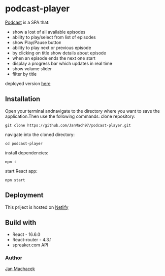 # podcast-player
[Podcast](https://objective-kowalevski-2de920.netlify.com/) is a SPA that:

  - show a lost of all available episodes
  - ability to play/select from list of episodes
  - show Play/Pause button
  - ability to play next or previous episode
  - by clicking on title show details about episode
  - when an episode ends the next one start
  - display a progress bar which updates in real time
  - show volume slider
  - filter by title

deployed version [here](https://objective-kowalevski-2de920.netlify.com/)

## Installation 

  Open your terminal andnavigate to the directory where you want to save the application.Then use the following commands:
  clone repository:
  ```
  git clone https://github.com/JanMach97/podcast-player.git
  ```
  navigate into the cloned directory:
  ```
  cd podcast-player
  ```
  install dependencies:
  ```
  npm i
  ```
  start React app:
  ```
  npm start
  ```
## Deployment

This priject is hosted on [Netlify](https://www.netlify.com/)

## Build with

- React - 16.6.0
- React-router - 4.3.1
- spreaker.com API

### Author
[Jan Machacek](https://github.com/JanMach97)